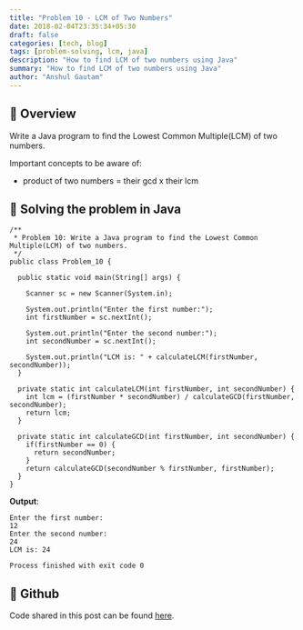 ```yaml
---
title: "Problem 10 - LCM of Two Numbers"
date: 2018-02-04T23:35:34+05:30
draft: false
categories: [tech, blog]
tags: [problem-solving, lcm, java]
description: "How to find LCM of two numbers using Java"
summary: "How to find LCM of two numbers using Java"
author: "Anshul Gautam"
---
```


## 🎯 Overview
Write a Java program to find the Lowest Common Multiple(LCM) of two numbers.

Important concepts to be aware of: 
- product of two numbers = their gcd x their lcm

## 🎯 Solving the problem in Java

```
/**
 * Problem 10: Write a Java program to find the Lowest Common Multiple(LCM) of two numbers.
 */
public class Problem_10 {

  public static void main(String[] args) {

    Scanner sc = new Scanner(System.in);

    System.out.println("Enter the first number:");
    int firstNumber = sc.nextInt();

    System.out.println("Enter the second number:");
    int secondNumber = sc.nextInt();

    System.out.println("LCM is: " + calculateLCM(firstNumber, secondNumber));
  }

  private static int calculateLCM(int firstNumber, int secondNumber) {
    int lcm = (firstNumber * secondNumber) / calculateGCD(firstNumber, secondNumber);
    return lcm;
  }

  private static int calculateGCD(int firstNumber, int secondNumber) {
    if(firstNumber == 0) {
      return secondNumber;
    }
    return calculateGCD(secondNumber % firstNumber, firstNumber);
  }
}
```

**Output**:
```
Enter the first number:
12
Enter the second number:
24
LCM is: 24

Process finished with exit code 0

```

## 🎯 Github
Code shared in this post can be found [here](https://github.com/anshulgammy/problem-solving-with-java/blob/main/src/com/utopian/nerd/problem/solving/Problem_10.java).

